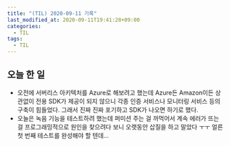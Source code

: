 ```yaml
---
title: "(TIL) 2020-09-11 기록"
last_modified_at: 2020-09-11T19:41:28+09:00
categories:
  - TIL
tags:
  - TIL
---
```


## 오늘 한 일
- 오전에 서버리스 아키텍처를 Azure로 해보려고 했는데 Azure든 Amazon이든 상관없이 전용 SDK가 제공이 되지 않으니 각종 인증 서비스나 모니터링 서비스 등의 구축이 힘들었다. 그래서 진짜 진짜 포기하고 SDK가 나오면 하기로 했다.
- 오늘은 녹음 기능을 테스트하려 했는데 퍼미션 주는 걸 까먹어서 계속 에러가 뜨는 걸 프로그래밍적으로 원인을 찾으려다 보니 오랫동안 삽질을 하고 말았다 ㅜㅜ 얼른 첫 번째 테스트를 완성해야 할 텐데...
